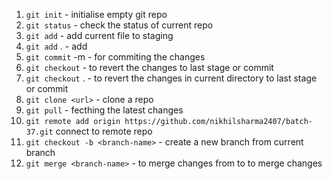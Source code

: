 1. `git init` - initialise empty git repo
2. `git status` - check the status of current repo
3. `git add` <filename> - add current file to staging
4. `git add` . - add 
5. `git commit` -m <message> - for commiting the changes
6. `git checkout` <filename> - to revert the changes to last stage or commit
6. `git checkout` . - to revert the changes in current directory to last stage or commit
7. `git clone <url>` - clone a repo
7. `git pull` - fecthing the latest changes
8. `git remote add origin https://github.com/nikhilsharma2407/batch-37.git` connect to remote repo
9. `git checkout -b <branch-name>` - create a new branch from current branch
10. `git merge <branch-name>` -  to merge changes from <branch-name> to  to merge changes 